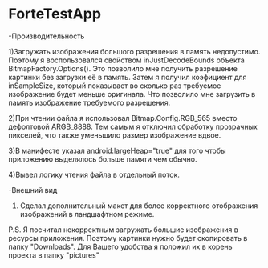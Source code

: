 # ForteTestApp

-Производительность

1)Загружать изображения большого разрешения в память недопустимо. 
Поэтому я воспользовался свойством inJustDecodeBounds объекта BitmapFactory.Options(). 
Это позволило мне получить разрешение картинки без загрузки её в память.
Затем я получил коэфициент для inSampleSize, который показывает во сколько раз требуемое изображение будет меньше оригинала.
Что позволило мне загрузить в память изображение требуемого разрешения.

2)При чтении файла я использовал Bitmap.Config.RGB_565 вместо дефолтовой ARGB_8888. Тем самым я отключил обработку прозрачных пикселей, что также уменьшило размер изображение вдвое.

3)В манифесте указал android:largeHeap="true" для того чтобы приложению выделялось больше памяти чем обычно.

4)Вывел логику чтения файла в отдельный поток.


-Внешний вид

1) Сделал дополнительный макет для более корректного отображения изображений в ландшафтном режиме.

P.S.
	Я посчитал некорректным загружать большие изображения в ресурсы приложения. 
	Поэтому картинки нужно будет скопировать в папку "Downloads".
	Для Вашего удобства я положил их в корень проекта в папку "pictures"